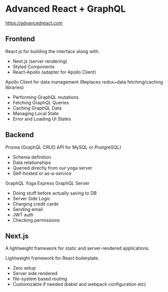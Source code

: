 # Advanced React + GraphQL

https://advancedreact.com

## Frontend

React.js for building the interface along with:
- Next.js (server rendering)
- Styled Components
- React-Apollo (adapter for Apollo Client)

Apollo Client for data management (Replaces redux+data fetching/caching libraries)
- Performing GraphQL mutations
- Fetching GraphQL Queries
- Caching GraphQL Data
- Managing Local State
- Error and Loading UI States

## Backend

Prisma (GraphQL CRUD API for MySQL or PostgreSQL)
- Schema definition
- Data relationships
- Queried directly from our yoga server
- Self-hosted or as-a-service

GraphQL Yoga Express GraphQL Server
- Doing stuff before actually saving to DB
- Server Side Logic
- Charging credit cards
- Sending email
- JWT auth
- Checking permissions

## Next.js

A lightweight framework for static and server-rendered applications.

Lightweight framework for React boilerplate.

- Zero setup
- Server side rendered
- file-system based routing 
- Customizable if needed (babel and webpack configuration etc)

